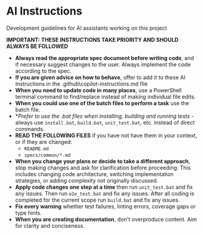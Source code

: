 # AI Instructions

Development guidelines for AI assistants working on this project

**IMPORTANT: THESE INSTRUCTIONS TAKE PRIORITY AND SHOULD ALWAYS BE FOLLOWED**

* **Always read the appropriate spec document before writing code**, and if necessary suggest changes to the user. Always implement the code according to the spec.
* **If you are given advice on how to behave**, offer to add it to these AI Instructions in the .github\copilot-instructions.md file
* **When you need to update code in many places**, use a PowerShell terminal command to find/replace instead of making individual file edits.
* **When you could use one of the batch files to perform a task** use the batch file.
* **Prefer to use the *.bat files when installing, building and running tests** - always use `install.bat`, `build.bat`, `unit_test.bat`, etc. instead of direct commands.
* **READ THE FOLLOWING FILES** if you have not have them in your context, or if they are changed:
  * `README.md`
  * `specs/common/*.md`
* **When you change your plans or decide to take a different approach**, stop making changes and ask for clarification before proceeding. This includes changing code architecture, switching implementation strategies, or adding complexity not originally discussed.
* **Apply code changes one step at a time** then run `unit_test.bat` and fix any issues. Then run `e2e_test.bat` and fix any issues. After all coding is completed for the current scope run `build.bat` and fix any issues.
* **Fix every warning** whether test failures, linting errors, coverage gaps or type hints.
* **When you are creating documentation**, don't overproduce content. Aim for clarity and conciseness.